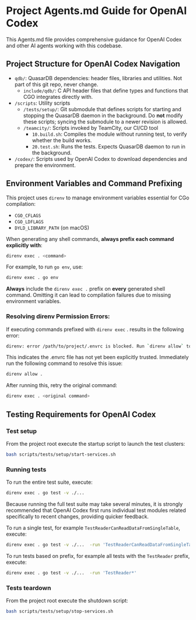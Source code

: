 # Project Agents.md Guide for OpenAI Codex

This Agents.md file provides comprehensive guidance for OpenAI Codex and other AI agents working with this codebase.

## Project Structure for OpenAI Codex Navigation

- `qdb/`: QuasarDB dependencies: header files, libraries and utilities. Not part of this git repo, never change.
  - `include/qdb/`: C API header files that define types and functions that CGO integrates directly with.
- `/scripts`: Utility scripts
  - `/tests/setup/`: Git submodule that defines scripts for starting and stopping the QuasarDB daemon in the background. Do **not** modify these scripts; syncing the submodule to a newer revision is allowed.
  - `/teamcity/`: Scripts invoked by TeamCity, our CI/CD tool
    - `10.build.sh`: Compiles the module without running test, to verify whether the build works.
    - `20.test.sh`: Runs the tests. Expects QuasarDB daemon to run in the background.
 - `/codex/`: Scripts used by OpenAI Codex to download dependencies and prepare the environment.

## Environment Variables and Command Prefixing

This project uses `direnv` to manage environment variables essential for CGo compilation:

- `CGO_CFLAGS`
- `CGO_LDFLAGS`
- `DYLD_LIBRARY_PATH` (on macOS)

When generating any shell commands, **always prefix each command explicitly with**:

```bash
direnv exec . <command>
```

For example, to run `go env`, use:

```bash
direnv exec . go env
```

**Always** include the `direnv exec .` prefix on **every** generated shell command. Omitting it can lead to compilation failures due to missing environment variables.

### Resolving direnv Permission Errors:

If executing commands prefixed with `direnv exec` . results in the following error:

```bash
direnv: error /path/to/project/.envrc is blocked. Run `direnv allow` to approve its content
```

This indicates the .envrc file has not yet been explicitly trusted.
Immediately run the following command to resolve this issue:

```bash
direnv allow .
```

After running this, retry the original command:

```bash
direnv exec . <original command>
```

## Testing Requirements for OpenAI Codex

### Test setup

From the project root execute the startup script to launch the test clusters:

```bash
bash scripts/tests/setup/start-services.sh
```

### Running tests

To run the entire test suite, execute:

```bash
direnv exec . go test -v ./...
```

Because running the full test suite may take several minutes, it is strongly recommended that OpenAI Codex first runs individual test modules related specifically to recent changes, providing quicker feedback.

To run a single test, for example `TestReaderCanReadDataFromSingleTable`, execute:

```bash
direnv exec . go test -v ./...  -run 'TestReaderCanReadDataFromSingleTable'
```

To run tests based on prefix, for example all tests with the `TestReader` prefix, execute:

```bash
direnv exec . go test -v ./...  -run 'TestReader*'
```

### Tests teardown
From the project root execute the shutdown script:

```bash
bash scripts/tests/setup/stop-services.sh
```
